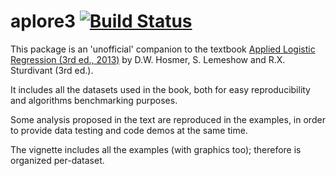 # aplore3 [![Build Status](https://travis-ci.org/lbraglia/aplore3.svg)](https://travis-ci.org/lbraglia/aplore3)

This package is an 'unofficial' companion to the textbook [Applied Logistic
Regression (3rd ed., 2013)](http://www.wiley.com/WileyCDA/WileyTitle/productCd-0470582472.html) by D.W. Hosmer, S. Lemeshow and
R.X. Sturdivant (3rd ed.).

It includes all the datasets used in the book, both for easy
reproducibility and algorithms benchmarking purposes.

Some analysis proposed in the text are reproduced in the examples,
in order to provide data testing and code demos at the same time.

The vignette includes all the examples (with graphics too); therefore is
organized per-dataset.

